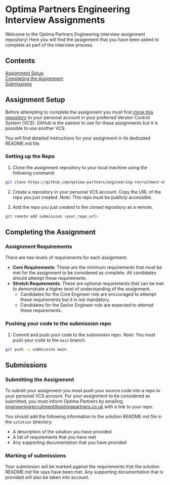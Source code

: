 # Optima Partners Engineering Interview Assignments

Welcome to the Optima Partners Engineering interview assignment repository! Here you will find the assignment that you have been asked to complete as part of the interview process.

## Contents

[Assignment Setup](#assignment-setup)<br>
[Completing the Assignment](#completing-the-assignment)<br>
[Submissions](#submissions)

## Assignment Setup

Before attempting to complete the assignment you must first [clone this repository](#cloning-the-repo) to your personal account in your preferred Version Control System (VCS). GitHub is the easiest to use for these assignments but it is possible to use another VCS.

You will find detailed instructions for your assignment in its dedicated README.md file.

### Setting up the Repo

1. Clone the assignment repository to your local machine using the following command:

```bash
git clone https://github.com/optima-partners/engineering-recruitment-assignments.git
```

2. Create a repository in your personal VCS account. Copy the URL of the repo you just created.
*Note*: This repo must be publicly accessible. 

3. Add the repo you just created to the cloned repository as a remote.

```bash
git remote add submission <your_repo_url>
```

## Completing the Assignment

### Assignment Requirements

There are two levels of requirements for each assignment:

- **Core Requirements**: These are the minimum requirements that must be met for the assignment to be considered as complete. All candidates should attempt these requirements.
- **Stretch Requirements**: These are optional requirements that can be met to demonstrate a higher level of understanding of the assignment. 
  - Candidates for the Core Engineer role are encouraged to attempt these requirements but it is not mandatory. 
  - Candidates for the Senior Engineer role are expected to attempt these requirements.

### Pushing your code to the submission repo

1. Commit and push your code to the submission repo. *Note*: You must push your code to the `main` branch.

```bash
git push -u submission main
```

## Submissions

### Submitting the Assignment

To submit your assignment you must push your source code into a repo in your personal VCS account. For your assignment to be considered as submitted, you must inform Optima Partners by emailing engineeringrecruitment@optimapartners.co.uk with a link to your repo.

You should add the following information to the solution README.md file in the `solution` directory:

- A description of the solution you have provided
- A list of requirements that you have met
- Any supporting documentation that you have provided

### Marking of submissions

Your submission will be marked against the requirements that the solution README.md file says have been met. Any supporting documentation that is provided will also be taken into account.
